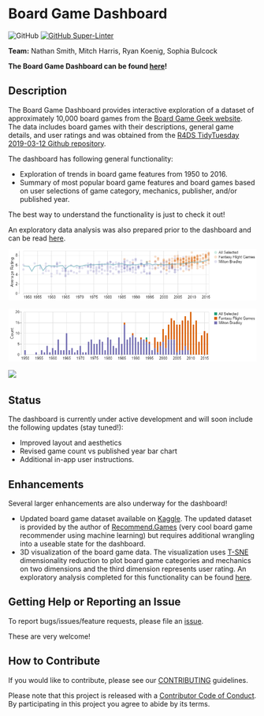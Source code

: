# Board Game Dashboard

![GitHub](https://img.shields.io/github/license/ubco-mds-2020-labs/dashboard-project-group14) [![GitHub Super-Linter](https://github.com/ubco-mds-2020-labs/dashboard-project-group14/actions/workflows/linter.yml/badge.svg)](https://github.com/marketplace/actions/super-linter)

**Team:** Nathan Smith, Mitch Harris, Ryan Koenig, Sophia Bulcock

**The Board Game Dashboard can be found [here](https://boardgame-dashboard-data551.herokuapp.com/)!**

## Description

The Board Game Dashboard provides interactive exploration of a dataset of approximately 10,000 board games from the [Board Game Geek website](https://boardgamegeek.com/). The data includes board games with their descriptions, general game details, and user ratings and was obtained from the [R4DS TidyTuesday 2019-03-12 Github repository](https://github.com/rfordatascience/tidytuesday/tree/master/data/2019/2019-03-12).

The dashboard has following general functionality:

- Exploration of trends in board game features from 1950 to 2016.
- Summary of most popular board game features and board games based on user selections of game category, mechanics, publisher, and/or published year.

The best way to understand the functionality is just to check it out!

An exploratory data analysis was also prepared prior to the dashboard and can be read [here](https://github.com/ubco-mds-2020-labs/dashboard-project-group14/blob/main/reports/exploratory_data_analysis/boardgame_EDA.ipynb).

![](./images/README_fig1.png)

![](./images/README_fig2.png)

![](./images/test.gif)

## Status

The dashboard is currently under active development and will soon include the following updates (stay tuned!):

- Improved layout and aesthetics
- Revised game count vs published year bar chart
- Additional in-app user instructions.

## Enhancements

Several larger enhancements are also underway for the dashboard!

- Updated board game dataset available on [Kaggle](https://www.kaggle.com/mshepherd/board-games). The updated dataset is provided by the author of [Recommend.Games](https://recommend.games/) (very cool board game recommender using machine learning) but requires additional wrangling into a useable state for the dashboard.
- 3D visualization of the board game data. The visualization uses [T-SNE](https://en.wikipedia.org/wiki/T-distributed_stochastic_neighbor_embedding) dimensionality reduction to plot board game categories and mechanics on two dimensions and the third dimension represents user rating. An exploratory analysis completed for this functionality can be found [here](https://github.com/ubco-mds-2020-labs/dashboard-project-group14/blob/main/reports/tsne_analysis/).

## Getting Help or Reporting an Issue

To report bugs/issues/feature requests, please file an
[issue](https://github.com/ubco-mds-2020-labs/dashboard-project-group14/issues).

These are very welcome!

## How to Contribute

If you would like to contribute, please see our
[CONTRIBUTING](https://github.com/ubco-mds-2020-labs/dashboard-project-group14/blob/main/CONTRIBUTING.md)
guidelines.

Please note that this project is released with a [Contributor Code of
Conduct](https://github.com/ubco-mds-2020-labs/dashboard-project-group14/blob/main/CODE_OF_CONDUCT.md).
By participating in this project you agree to abide by its terms.
